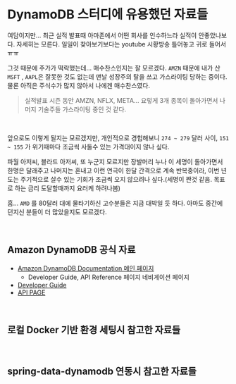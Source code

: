 # DynamoDB 스터디에 유용했던 자료들

여담이지만... 최근 실적 발표때 아마존에서 어떤 회사를 인수하느라 실적이 안좋았나보다. 자세히는 모른다. 일일이 찾아보기보다는 youtube 시황방송 틀어놓고 귀로 들어서 ㅠㅠ<br>

그것 때문에 주가가 떡락했는데... 매수찬스인지는 잘 모르겠다. `AMZN` 때문에 내가 산 `MSFT` , `AAPL`은 잘못한 것도 없는데 맨날 성장주의 탈을 쓰고 가스라이팅 당하는 중이다. 물론 아직은 주식수가 많지 않아서 나에겐 매수찬스였다.<br>

> 실적발표 시즌 동안 AMZN, NFLX, META... 요렇게 3개 종목이 돌아가면서 나머지 기술주들 가스라이팅 중인 것 같다.<br>

<br>

앞으로도 이렇게 될지는 모르겠지만, 개인적으로 경험해보니 `274 ~ 279` 달러 사이, `151 ~ 155` 가 위기때마다 조금씩 사둘수 있는 가격대이지 않나 싶다.<br>

파월 아저씨, 블라드 아저씨, 또 누군지 모르지만 장발머리 누나 이 세명이 돌아가면서 한명은 달래주고 나머지는 혼내고 이런 연극이 한달 간격으로 계속 반복중이라, 이번 년도는 주기적으로 살수 있는 기회가 조금씩 오지 않으려나 싶다.(세명이 짠것 같음. 목표로 하는 금리 도달할때까지 요러케 하려나봄)<br>

흠... `AMD` 를 80달러 대에 물타기하신 고수분들은 지금 대박일 듯 하다. 아마도 중간에 던지신 분들이 더 많았을지도 모르겠다.<br>

<br>

## Amazon DynamoDB 공식 자료

- [Amazon DynamoDB Documentation 메인 페이지](https://docs.aws.amazon.com/dynamodb/index.html)
  - Developer Guide, API Reference 페이지 네비게이션 페이지
- [Developer Guide](https://docs.aws.amazon.com/amazondynamodb/latest/developerguide/Introduction.html)<br>
- [API PAGE](https://docs.aws.amazon.com/amazondynamodb/latest/APIReference/Welcome.html)

<br>

## 로컬 Docker 기반 환경 세팅시 참고한 자료들

<br>

## spring-data-dynamodb 연동시 참고한 자료들 

